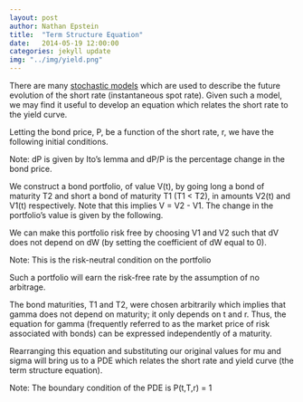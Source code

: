 ```yaml
---
layout: post
author: Nathan Epstein
title:  "Term Structure Equation"
date:   2014-05-19 12:00:00
categories: jekyll update
img: "../img/yield.png"
---
```


There are many <a href="http://en.wikipedia.org/wiki/Short-rate_model#Particular_short-rate_models">stochastic models</a> which are used to describe the future evolution of the short rate (instantaneous spot rate). Given such a model, we may find it useful to develop an equation which relates the short rate to the yield curve.

Letting the bond price, P, be a function of the short rate, r, we have the following initial conditions.

<div class='eqtn' id='img1'></div>
<div class='eqtn' id='img2'></div>
<div class='eqtn' id='img3'></div>
<div class='eqtn' id='img4'></div>

<script type="text/javascript">
  var string = 'dr = a(t,r)dt + b(t,r)dW';
  var string2 = 'dP = (P_t + aP_r + 0.5b^2P_{rr})dt + bP_rdW';
  var string3 = '\\to dP/P = \\mu dt +\\sigma dW';
  var string4 = 'where \\ \\mu = P^{-1}(P_t + aP_r + 0.5b^2P_{rr}),\\ and\\ \\sigma = P^{-1}(bP_r)'
  var html = $.parseHTML(katex.renderToString(string));
  var html2 = $.parseHTML(katex.renderToString(string2));
  var html3 = $.parseHTML(katex.renderToString(string3));
  var html4 = $.parseHTML(katex.renderToString(string4));
  $('#img1').append(html);
  $('#img2').append(html2);
  $('#img3').append(html3);
  $('#img4').append(html4);

</script>


Note: dP is given by Ito’s lemma and dP/P is the percentage change in the bond price.

We construct a bond portfolio, of value V(t), by going long a bond of maturity T2 and short a bond of maturity T1 (T1 < T2), in amounts V2(t) and V1(t) respectively. Note that this implies V = V2 - V1. The change in the portfolio’s value is given by the following.

<div class='eqtn' id='img5'></div>
<div class='eqtn' id='img6'></div>

<script type="text/javascript">
  var string = 'dV = V_2(dP_2/P_2) - V_1(dP_1/P_1)';
  var string2 = '= (V_2\\mu _2 - V_1\\mu _1)dt + (V_2\\sigma _2 - V_1\\sigma _1)dW';
  var html = $.parseHTML(katex.renderToString(string));
  var html2 = $.parseHTML(katex.renderToString(string2));
  $('#img5').append(html);
  $('#img6').append(html2);
</script>


We can make this portfolio risk free by choosing V1 and V2 such that dV does not depend on dW (by setting the coefficient of dW equal to 0).

<div class='eqtn' id='img7'></div>
<div class='eqtn' id='img8'></div>

<script type="text/javascript">
  var string = 'V_2\\sigma _2 - V_1 \\sigma _1 = 0';
  var string2 = '= V_2 = (V_1\\sigma _1/\\sigma _2)';
  var html = $.parseHTML(katex.renderToString(string));
  var html2 = $.parseHTML(katex.renderToString(string2));
  $('#img7').append(html);
  $('#img8').append(html2);
</script>


Note: This is the risk-neutral condition on the portfolio

Such a portfolio will earn the risk-free rate by the assumption of no arbitrage.

<div class='eqtn' id='img9'></div>
<div class='eqtn' id='img10'></div>
<div class='eqtn' id='img11'></div>

<script type="text/javascript">
  var string = 'dV = V_2\\mu _2 - V_1\\mu _1 = rVdt';
  var string2 = '\\to (V_1\\sigma _1/\\sigma _2)(\\mu _2 - r)= V_1(\\mu _1 - r)';
  var string3 = '\\to (\\mu _2 - r)/(\\sigma _2) = (\\mu _1 - r)/(\\sigma _1) = \\gamma (t,r)';

  var html = $.parseHTML(katex.renderToString(string));
  var html2 = $.parseHTML(katex.renderToString(string2));
  var html3 = $.parseHTML(katex.renderToString(string3));

  $('#img9').append(html);
  $('#img10').append(html2).append(' by the risk-neutral condition.');
  $('#img11').append(html3);

</script>

The bond maturities, T1 and T2, were chosen arbitrarily which implies that gamma does not depend on maturity; it only depends on t and r. Thus, the equation for gamma (frequently referred to as the market price of risk associated with bonds) can be expressed independently of a maturity.

<div class='eqtn' id='img12'></div>

<script type="text/javascript">
  var string = '\\gamma = (\\mu - r)/\\sigma';
  var html = $.parseHTML(katex.renderToString(string));
  $('#img12').append(html);
</script>

Rearranging this equation and substituting our original values for mu and sigma will bring us to a PDE which relates the short rate and yield curve (the term structure equation).

<div class='eqtn' id='img13'></div>
<div class='eqtn' id='img14'></div>
<div class='eqtn' id='img15'></div>

<script type="text/javascript">
  var string = '\\mu - r = \\sigma \\gamma';
  var string2 = '\\to P\\mu - Pr = P\\sigma \\gamma';
  var string3 = '\\to P_t + (a - \\gamma b)P_r + 0.5b^2P_{rr} - rP = 0';

  var html = $.parseHTML(katex.renderToString(string));
  var html2 = $.parseHTML(katex.renderToString(string2));
  var html3 = $.parseHTML(katex.renderToString(string3));

  $('#img13').append(html);
  $('#img14').append(html2);
  $('#img15').append(html3);

</script>


Note: The boundary condition of the PDE is P(t,T,r) = 1

